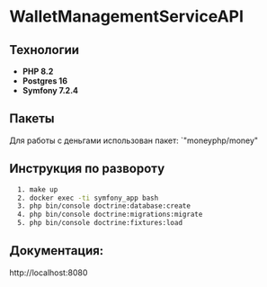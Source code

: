 # WalletManagementServiceAPI

## Технологии

- **PHP 8.2**
- **Postgres 16**
- **Symfony 7.2.4**

## Пакеты

Для работы с деньгами использован пакет: `"moneyphp/money"

## Инструкция по развороту

 ```bash
   1. make up
   2. docker exec -ti symfony_app bash
   3. php bin/console doctrine:database:create
   4. php bin/console doctrine:migrations:migrate
   5. php bin/console doctrine:fixtures:load
```

## Документация:
http://localhost:8080
